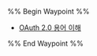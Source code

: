 %% Begin Waypoint %%
- [OAuth 2.0 용어 이해](./OAuth%202.0%20%EC%9A%A9%EC%96%B4%20%EC%9D%B4%ED%95%B4.md)

%% End Waypoint %%